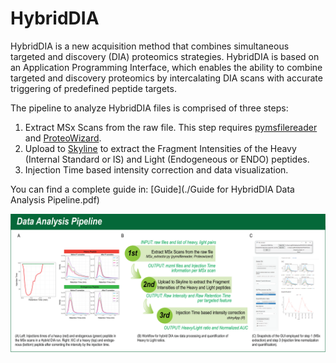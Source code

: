 # HybridDIA
HybridDIA is a new acquisition method that combines simultaneous targeted and discovery (DIA) proteomics strategies. HybridDIA is based on an Application Programming Interface, which enables the ability to combine targeted and discovery proteomics by intercalating DIA scans with accurate triggering of predefined peptide targets.

The pipeline to analyze HybridDIA files is comprised of three steps:
1. Extract MSx Scans from the raw file. This step requires [pymsfilereader](https://github.com/frallain/pymsfilereader) and [ProteoWizard](https://proteowizard.sourceforge.io/).
2. Upload to [Skyline](https://skyline.ms/project/home/software/Skyline/begin.view) to extract the Fragment Intensities of the Heavy (Internal Standard or IS) and Light (Endogeneous or ENDO) peptides.
3. Injection Time based intensity correction and data visualization.

You can find a complete guide in: [Guide](./Guide for HybridDIA Data Analysis Pipeline.pdf)

![Image Pipeline](./other/Panel_DataAnalysis_Pipeline.png)
